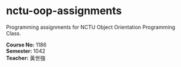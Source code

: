 # nctu-oop-assignments
Programming assignments for NCTU Object Orientation Programming Class.

**Course No:** 1186  
**Semester:** 1042  
**Teacher:** 黃世強  
